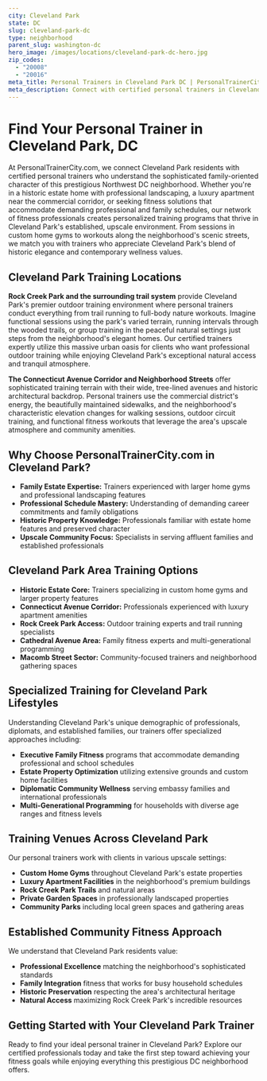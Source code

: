 ```yaml
---
city: Cleveland Park
state: DC
slug: cleveland-park-dc
type: neighborhood
parent_slug: washington-dc
hero_image: /images/locations/cleveland-park-dc-hero.jpg
zip_codes:
  - "20008"
  - "20016"
meta_title: Personal Trainers in Cleveland Park DC | PersonalTrainerCity.com
meta_description: Connect with certified personal trainers in Cleveland Park. Find fitness coaches for historic estate homes, family-focused training, and Rock Creek Park access in this prestigious DC neighborhood.
---
```


# Find Your Personal Trainer in Cleveland Park, DC

At PersonalTrainerCity.com, we connect Cleveland Park residents with certified personal trainers who understand the sophisticated family-oriented character of this prestigious Northwest DC neighborhood. Whether you're in a historic estate home with professional landscaping, a luxury apartment near the commercial corridor, or seeking fitness solutions that accommodate demanding professional and family schedules, our network of fitness professionals creates personalized training programs that thrive in Cleveland Park's established, upscale environment. From sessions in custom home gyms to workouts along the neighborhood's scenic streets, we match you with trainers who appreciate Cleveland Park's blend of historic elegance and contemporary wellness values.

## Cleveland Park Training Locations

**Rock Creek Park and the surrounding trail system** provide Cleveland Park's premier outdoor training environment where personal trainers conduct everything from trail running to full-body nature workouts. Imagine functional sessions using the park's varied terrain, running intervals through the wooded trails, or group training in the peaceful natural settings just steps from the neighborhood's elegant homes. Our certified trainers expertly utilize this massive urban oasis for clients who want professional outdoor training while enjoying Cleveland Park's exceptional natural access and tranquil atmosphere.

**The Connecticut Avenue Corridor and Neighborhood Streets** offer sophisticated training terrain with their wide, tree-lined avenues and historic architectural backdrop. Personal trainers use the commercial district's energy, the beautifully maintained sidewalks, and the neighborhood's characteristic elevation changes for walking sessions, outdoor circuit training, and functional fitness workouts that leverage the area's upscale atmosphere and community amenities.

## Why Choose PersonalTrainerCity.com in Cleveland Park?

*   **Family Estate Expertise:** Trainers experienced with larger home gyms and professional landscaping features
*   **Professional Schedule Mastery:** Understanding of demanding career commitments and family obligations
*   **Historic Property Knowledge:** Professionals familiar with estate home features and preserved character
*   **Upscale Community Focus:** Specialists in serving affluent families and established professionals

## Cleveland Park Area Training Options

- **Historic Estate Core:** Trainers specializing in custom home gyms and larger property features
- **Connecticut Avenue Corridor:** Professionals experienced with luxury apartment amenities
- **Rock Creek Park Access:** Outdoor training experts and trail running specialists
- **Cathedral Avenue Area:** Family fitness experts and multi-generational programming
- **Macomb Street Sector:** Community-focused trainers and neighborhood gathering spaces

## Specialized Training for Cleveland Park Lifestyles

Understanding Cleveland Park's unique demographic of professionals, diplomats, and established families, our trainers offer specialized approaches including:

*   **Executive Family Fitness** programs that accommodate demanding professional and school schedules
*   **Estate Property Optimization** utilizing extensive grounds and custom home facilities
*   **Diplomatic Community Wellness** serving embassy families and international professionals
*   **Multi-Generational Programming** for households with diverse age ranges and fitness levels

## Training Venues Across Cleveland Park

Our personal trainers work with clients in various upscale settings:
- **Custom Home Gyms** throughout Cleveland Park's estate properties
- **Luxury Apartment Facilities** in the neighborhood's premium buildings
- **Rock Creek Park Trails** and natural areas
- **Private Garden Spaces** in professionally landscaped properties
- **Community Parks** including local green spaces and gathering areas

## Established Community Fitness Approach

We understand that Cleveland Park residents value:
- **Professional Excellence** matching the neighborhood's sophisticated standards
- **Family Integration** fitness that works for busy household schedules
- **Historic Preservation** respecting the area's architectural heritage
- **Natural Access** maximizing Rock Creek Park's incredible resources

## Getting Started with Your Cleveland Park Trainer

Ready to find your ideal personal trainer in Cleveland Park? Explore our certified professionals today and take the first step toward achieving your fitness goals while enjoying everything this prestigious DC neighborhood offers.